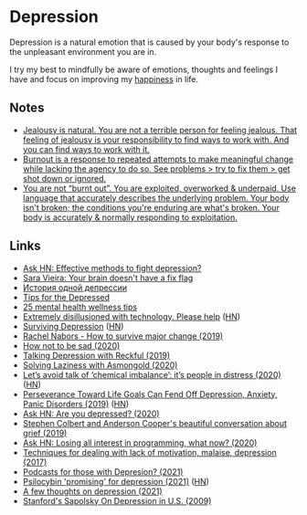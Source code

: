 # Depression

Depression is a natural emotion that is caused by your body's response to the unpleasant environment you are in.

I try my best to mindfully be aware of emotions, thoughts and feelings I have and focus on improving my [happiness](../life/happiness.md) in life.

## Notes

- [Jealousy is natural. You are not a terrible person for feeling jealous. That feeling of jealousy is your responsibility to find ways to work with. And you can find ways to work with it.](https://twitter.com/gildedspine/status/1291863161486880770)
- [Burnout is a response to repeated attempts to make meaningful change while lacking the agency to do so. See problems > try to fix them > get shot down or ignored.](https://twitter.com/marcysutton/status/1292971874570256385)
- [You are not “burnt out”. You are exploited, overworked & underpaid. Use language that accurately describes the underlying problem. Your body isn't broken; the conditions you're enduring are what's broken. Your body is accurately & normally responding to exploitation.](https://twitter.com/Hood_Biologist/status/1387941182781771777)

## Links

- [Ask HN: Effective methods to fight depression?](https://news.ycombinator.com/item?id=16922738)
- [Sara Vieira: Your brain doesn't have a fix flag](https://www.youtube.com/watch?v=bovBQtB_PDo)
- [История одной депрессии](https://tonsky.livejournal.com/317265.html)
- [Tips for the Depressed](https://nplusonemag.com/online-only/online-only/tips-for-the-depressed/)
- [25 mental health wellness tips](https://www.thisisbrave.org/2020/03/26/25-mental-health-wellness-tips-for-quarantine-by-eileen-feliciano/)
- [Extremely disillusioned with technology. Please help](https://gist.github.com/mGBUfLn9/7cadffcf7c3c23b7376350165a67735f) ([HN](https://news.ycombinator.com/item?id=23072333))
- [Surviving Depression](https://vishnu.tech/posts/surviving-depression/) ([HN](https://news.ycombinator.com/item?id=23250234))
- [Rachel Nabors - How to survive major change (2019)](https://www.youtube.com/watch?v=2XRgPzAYJZ4)
- [How not to be sad (2020)](https://ldeming.posthaven.com/how-not-to-be-sad)
- [Talking Depression with Reckful (2019)](https://www.youtube.com/watch?v=LZVTbFuZrNw)
- [Solving Laziness with Asmongold (2020)](https://www.youtube.com/watch?v=WQ5bkdFuFhg)
- [Let’s avoid talk of ‘chemical imbalance’: it’s people in distress (2020)](https://psyche.co/ideas/lets-avoid-talk-of-chemical-imbalance-its-people-in-distress) ([HN](https://news.ycombinator.com/item?id=23858294))
- [Perseverance Toward Life Goals Can Fend Off Depression, Anxiety, Panic Disorders (2019)](https://www.apa.org/news/press/releases/2019/05/goals-perseverance) ([HN](https://www.apa.org/news/press/releases/2019/05/goals-perseverance))
- [Ask HN: Are you depressed? (2020)](https://news.ycombinator.com/item?id=25096877)
- [Stephen Colbert and Anderson Cooper's beautiful conversation about grief (2019)](https://www.youtube.com/watch?v=YB46h1koicQ)
- [Ask HN: Losing all interest in programming, what now? (2020)](https://news.ycombinator.com/item?id=25374140)
- [Techniques for dealing with lack of motivation, malaise, depression (2017)](https://www.youtube.com/watch?v=i7kh8pNRWOo)
- [Podcasts for those with Depresion? (2021)](https://www.reddit.com/r/podcasts/comments/mk8a1b/podcasts_for_those_with_depresion/)
- [Psilocybin 'promising' for depression (2021)](https://www.bbc.com/news/health-56745139) ([HN](https://news.ycombinator.com/item?id=26816444))
- [A few thoughts on depression (2021)](https://noahpinion.substack.com/p/a-few-thoughts-on-depression)
- [Stanford's Sapolsky On Depression in U.S. (2009)](https://www.youtube.com/watch?v=NOAgplgTxfc)
